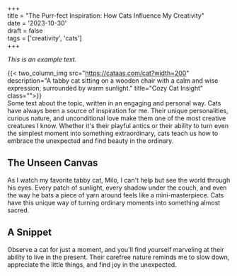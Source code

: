 +++  
title = "The Purr-fect Inspiration: How Cats Influence My Creativity"  
date =  '2023-10-30'  
draft = false  
tags = ['creativity', 'cats']  
+++  


*This is an example text.*  

{{< two_column_img src="https://cataas.com/cat?width=200" description="A tabby cat sitting on a wooden chair with a calm and wise expression, surrounded by warm sunlight." title="Cozy Cat Insight" class="">}}  
Some text about the topic, written in an engaging and personal way. Cats have always been a source of inspiration for me. Their unique personalities, curious nature, and unconditional love make them one of the most creative creatures I know. Whether it's their playful antics or their ability to turn even the simplest moment into something extraordinary, cats teach us how to embrace the unexpected and find beauty in the ordinary.  




## The Unseen Canvas  
As I watch my favorite tabby cat, Milo, I can't help but see the world through his eyes. Every patch of sunlight, every shadow under the couch, and even the way he bats a piece of yarn around feels like a mini-masterpiece. Cats have this unique way of turning ordinary moments into something almost sacred.  

## A Snippet  
Observe a cat for just a moment, and you'll find yourself marveling at their ability to live in the present. Their carefree nature reminds me to slow down, appreciate the little things, and find joy in the unexpected.  

